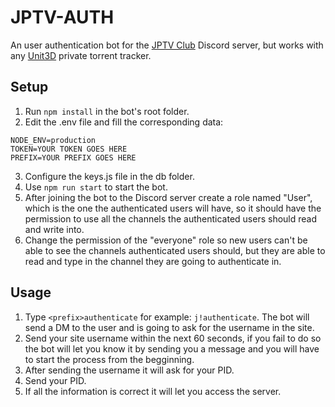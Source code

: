 # JPTV-AUTH

 An user authentication bot for the [JPTV Club](https://jptv.club/) Discord server, but works with any [Unit3D](https://github.com/HDInnovations/UNIT3D-Community-Edition) private torrent tracker.

## Setup

  1. Run `npm install` in the bot's root folder.
  2. Edit the .env file and fill the corresponding data:

    NODE_ENV=production
    TOKEN=YOUR TOKEN GOES HERE
    PREFIX=YOUR PREFIX GOES HERE

  3. Configure the keys.js file in the db folder.
  4. Use `npm run start` to start the bot.
  5. After joining the bot to the Discord server create a role named "User", which is the one the authenticated users will have, so it should have the permission to use all the channels the authenticated users should read and write into.
  6. Change the permission of the "everyone" role so new users can't be able to see the channels authenticated users should, but they are able to read and type in the channel they are going to authenticate in.

## Usage
 
 1. Type `<prefix>authenticate` for example: `j!authenticate`. The bot will send a DM to the user and is going to ask for the username in the site.
 2. Send your site username within the next 60 seconds, if you fail to do so the bot will let you know it by sending you a message and you will have to start the process from the begginning.
 3. After sending the username it will ask for your PID.
 4. Send your PID.
 5. If all the information is correct it will let you access the server.
